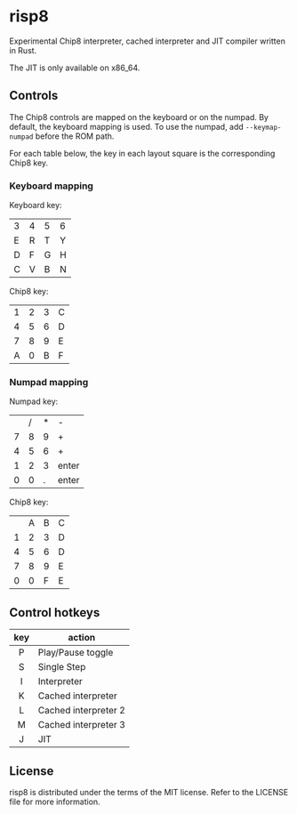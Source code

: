 # risp8

Experimental Chip8 interpreter, cached interpreter and JIT compiler written in Rust.

The JIT is only available on x86_64.

## Controls

The Chip8 controls are mapped on the keyboard or on the numpad.
By default, the keyboard mapping is used. To use the numpad, add `--keymap-numpad` before the ROM path.

For each table below, the key in each layout square is the corresponding Chip8 key.

### Keyboard mapping

Keyboard key:

| | | | |
|---|---|---|---|
| 3 | 4 | 5 | 6 |
| E | R | T | Y |
| D | F | G | H |
| C | V | B | N |

Chip8 key:

| | | | |
|---|---|---|---|
| 1 | 2 | 3 | C |
| 4 | 5 | 6 | D |
| 7 | 8 | 9 | E |
| A | 0 | B | F |

### Numpad mapping

Numpad key:

| | | | |
|---|---|---|---|
|   | / | * | - |
| 7 | 8 | 9 | + |
| 4 | 5 | 6 | + |
| 1 | 2 | 3 | enter |
| 0 | 0 | . | enter |

Chip8 key:

| | | | |
|---|---|---|---|
|   | A | B | C |
| 1 | 2 | 3 | D |
| 4 | 5 | 6 | D |
| 7 | 8 | 9 | E |
| 0 | 0 | F | E |

## Control hotkeys

| key | action |
|:---:| --- |
|  P  | Play/Pause toggle |
|  S  | Single Step |
|  I  | Interpreter |
|  K  | Cached interpreter |
|  L  | Cached interpreter 2 |
|  M  | Cached interpreter 3 |
|  J  | JIT |

## License

risp8 is distributed under the terms of the MIT license. Refer to the LICENSE file for more information.

